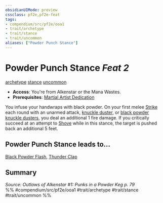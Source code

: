 ```yaml
---
obsidianUIMode: preview
cssclass: pf2e,pf2e-feat
tags:
- compendium/src/pf2e/ooa1
- trait/archetype
- trait/stance
- trait/uncommon
aliases: ["Powder Punch Stance"]
---
```

# Powder Punch Stance  *Feat 2*  
[archetype](../../Rules/traits/archetype.md)  [stance](../../Rules/traits/stance.md)  [uncommon](../../Rules/traits/uncommon.md)  

- **Access**: You're from Alkenstar or the Mana Wastes.
- **Prerequisites**: [Martial Artist Dedication](martial-artist-dedication-apg.md)

You infuse your handwraps with black powder. On your first melee [Strike](../../Rules/actions/strike.md) each round with an unarmed attack, [knuckle duster](../equipment/items/knuckle-duster-g-g.md), or [black powder knuckle dusters](../equipment/items/black-powder-knuckle-dusters-g-g.md), you deal an additional 1 fire damage. If you critically succeed at an attempt to [Shove](../../Rules/actions/shove.md) while in this stance, the target is pushed back an additional 5 feet.

## Powder Punch Stance leads to...

[Black Powder Flash](black-powder-flash-ooa1.md), [Thunder Clap](thunder-clap-ooa1.md)

## Summary

*Source: Outlaws of Alkenstar #1: Punks in a Powder Keg p. 79*  
%% #compendium/src/pf2e/ooa1 #trait/archetype #trait/stance #trait/uncommon %%